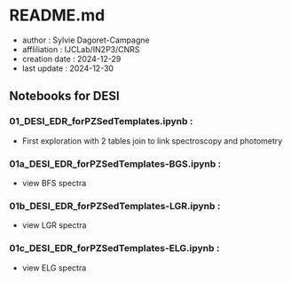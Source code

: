 # README.md

- author : Sylvie Dagoret-Campagne
- affliliation : IJCLab/IN2P3/CNRS
- creation date : 2024-12-29
- last update :  2024-12-30


## Notebooks for DESI



### 01_DESI_EDR_forPZSedTemplates.ipynb : 
- First exploration with 2 tables join to link spectroscopy and photometry


### 01a_DESI_EDR_forPZSedTemplates-BGS.ipynb : 
- view BFS spectra


### 01b_DESI_EDR_forPZSedTemplates-LGR.ipynb :
- view LGR spectra

### 01c_DESI_EDR_forPZSedTemplates-ELG.ipynb : 
- view ELG spectra
